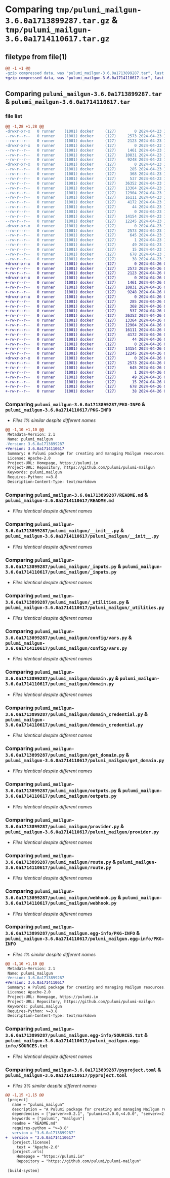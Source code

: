 # Comparing `tmp/pulumi_mailgun-3.6.0a1713899287.tar.gz` & `tmp/pulumi_mailgun-3.6.0a1714110617.tar.gz`

## filetype from file(1)

```diff
@@ -1 +1 @@
-gzip compressed data, was "pulumi_mailgun-3.6.0a1713899287.tar", last modified: Tue Apr 23 19:41:28 2024, max compression
+gzip compressed data, was "pulumi_mailgun-3.6.0a1714110617.tar", last modified: Fri Apr 26 05:54:13 2024, max compression
```

## Comparing `pulumi_mailgun-3.6.0a1713899287.tar` & `pulumi_mailgun-3.6.0a1714110617.tar`

### file list

```diff
@@ -1,28 +1,28 @@
-drwxr-xr-x   0 runner    (1001) docker     (127)        0 2024-04-23 19:41:28.092946 pulumi_mailgun-3.6.0a1713899287/
--rw-r--r--   0 runner    (1001) docker     (127)     2573 2024-04-23 19:41:28.092946 pulumi_mailgun-3.6.0a1713899287/PKG-INFO
--rw-r--r--   0 runner    (1001) docker     (127)     2123 2024-04-23 19:41:21.000000 pulumi_mailgun-3.6.0a1713899287/README.md
-drwxr-xr-x   0 runner    (1001) docker     (127)        0 2024-04-23 19:41:28.088946 pulumi_mailgun-3.6.0a1713899287/pulumi_mailgun/
--rw-r--r--   0 runner    (1001) docker     (127)     1461 2024-04-23 19:41:21.000000 pulumi_mailgun-3.6.0a1713899287/pulumi_mailgun/__init__.py
--rw-r--r--   0 runner    (1001) docker     (127)    10831 2024-04-23 19:41:21.000000 pulumi_mailgun-3.6.0a1713899287/pulumi_mailgun/_inputs.py
--rw-r--r--   0 runner    (1001) docker     (127)     9248 2024-04-23 19:41:21.000000 pulumi_mailgun-3.6.0a1713899287/pulumi_mailgun/_utilities.py
-drwxr-xr-x   0 runner    (1001) docker     (127)        0 2024-04-23 19:41:28.092946 pulumi_mailgun-3.6.0a1713899287/pulumi_mailgun/config/
--rw-r--r--   0 runner    (1001) docker     (127)      285 2024-04-23 19:41:21.000000 pulumi_mailgun-3.6.0a1713899287/pulumi_mailgun/config/__init__.py
--rw-r--r--   0 runner    (1001) docker     (127)      368 2024-04-23 19:41:21.000000 pulumi_mailgun-3.6.0a1713899287/pulumi_mailgun/config/__init__.pyi
--rw-r--r--   0 runner    (1001) docker     (127)      537 2024-04-23 19:41:21.000000 pulumi_mailgun-3.6.0a1713899287/pulumi_mailgun/config/vars.py
--rw-r--r--   0 runner    (1001) docker     (127)    36352 2024-04-23 19:41:21.000000 pulumi_mailgun-3.6.0a1713899287/pulumi_mailgun/domain.py
--rw-r--r--   0 runner    (1001) docker     (127)    13364 2024-04-23 19:41:21.000000 pulumi_mailgun-3.6.0a1713899287/pulumi_mailgun/domain_credential.py
--rw-r--r--   0 runner    (1001) docker     (127)    12904 2024-04-23 19:41:21.000000 pulumi_mailgun-3.6.0a1713899287/pulumi_mailgun/get_domain.py
--rw-r--r--   0 runner    (1001) docker     (127)    16111 2024-04-23 19:41:21.000000 pulumi_mailgun-3.6.0a1713899287/pulumi_mailgun/outputs.py
--rw-r--r--   0 runner    (1001) docker     (127)     4172 2024-04-23 19:41:21.000000 pulumi_mailgun-3.6.0a1713899287/pulumi_mailgun/provider.py
--rw-r--r--   0 runner    (1001) docker     (127)       44 2024-04-23 19:41:21.000000 pulumi_mailgun-3.6.0a1713899287/pulumi_mailgun/pulumi-plugin.json
--rw-r--r--   0 runner    (1001) docker     (127)        0 2024-04-23 19:41:21.000000 pulumi_mailgun-3.6.0a1713899287/pulumi_mailgun/py.typed
--rw-r--r--   0 runner    (1001) docker     (127)    14154 2024-04-23 19:41:21.000000 pulumi_mailgun-3.6.0a1713899287/pulumi_mailgun/route.py
--rw-r--r--   0 runner    (1001) docker     (127)    12245 2024-04-23 19:41:21.000000 pulumi_mailgun-3.6.0a1713899287/pulumi_mailgun/webhook.py
-drwxr-xr-x   0 runner    (1001) docker     (127)        0 2024-04-23 19:41:28.092946 pulumi_mailgun-3.6.0a1713899287/pulumi_mailgun.egg-info/
--rw-r--r--   0 runner    (1001) docker     (127)     2573 2024-04-23 19:41:28.000000 pulumi_mailgun-3.6.0a1713899287/pulumi_mailgun.egg-info/PKG-INFO
--rw-r--r--   0 runner    (1001) docker     (127)      645 2024-04-23 19:41:28.000000 pulumi_mailgun-3.6.0a1713899287/pulumi_mailgun.egg-info/SOURCES.txt
--rw-r--r--   0 runner    (1001) docker     (127)        1 2024-04-23 19:41:28.000000 pulumi_mailgun-3.6.0a1713899287/pulumi_mailgun.egg-info/dependency_links.txt
--rw-r--r--   0 runner    (1001) docker     (127)       49 2024-04-23 19:41:28.000000 pulumi_mailgun-3.6.0a1713899287/pulumi_mailgun.egg-info/requires.txt
--rw-r--r--   0 runner    (1001) docker     (127)       15 2024-04-23 19:41:28.000000 pulumi_mailgun-3.6.0a1713899287/pulumi_mailgun.egg-info/top_level.txt
--rw-r--r--   0 runner    (1001) docker     (127)      678 2024-04-23 19:41:21.000000 pulumi_mailgun-3.6.0a1713899287/pyproject.toml
--rw-r--r--   0 runner    (1001) docker     (127)       38 2024-04-23 19:41:28.092946 pulumi_mailgun-3.6.0a1713899287/setup.cfg
+drwxr-xr-x   0 runner    (1001) docker     (127)        0 2024-04-26 05:54:13.730941 pulumi_mailgun-3.6.0a1714110617/
+-rw-r--r--   0 runner    (1001) docker     (127)     2573 2024-04-26 05:54:13.730941 pulumi_mailgun-3.6.0a1714110617/PKG-INFO
+-rw-r--r--   0 runner    (1001) docker     (127)     2123 2024-04-26 05:54:07.000000 pulumi_mailgun-3.6.0a1714110617/README.md
+drwxr-xr-x   0 runner    (1001) docker     (127)        0 2024-04-26 05:54:13.726941 pulumi_mailgun-3.6.0a1714110617/pulumi_mailgun/
+-rw-r--r--   0 runner    (1001) docker     (127)     1461 2024-04-26 05:54:07.000000 pulumi_mailgun-3.6.0a1714110617/pulumi_mailgun/__init__.py
+-rw-r--r--   0 runner    (1001) docker     (127)    10831 2024-04-26 05:54:07.000000 pulumi_mailgun-3.6.0a1714110617/pulumi_mailgun/_inputs.py
+-rw-r--r--   0 runner    (1001) docker     (127)     9248 2024-04-26 05:54:07.000000 pulumi_mailgun-3.6.0a1714110617/pulumi_mailgun/_utilities.py
+drwxr-xr-x   0 runner    (1001) docker     (127)        0 2024-04-26 05:54:13.730941 pulumi_mailgun-3.6.0a1714110617/pulumi_mailgun/config/
+-rw-r--r--   0 runner    (1001) docker     (127)      285 2024-04-26 05:54:07.000000 pulumi_mailgun-3.6.0a1714110617/pulumi_mailgun/config/__init__.py
+-rw-r--r--   0 runner    (1001) docker     (127)      368 2024-04-26 05:54:07.000000 pulumi_mailgun-3.6.0a1714110617/pulumi_mailgun/config/__init__.pyi
+-rw-r--r--   0 runner    (1001) docker     (127)      537 2024-04-26 05:54:07.000000 pulumi_mailgun-3.6.0a1714110617/pulumi_mailgun/config/vars.py
+-rw-r--r--   0 runner    (1001) docker     (127)    36352 2024-04-26 05:54:07.000000 pulumi_mailgun-3.6.0a1714110617/pulumi_mailgun/domain.py
+-rw-r--r--   0 runner    (1001) docker     (127)    13364 2024-04-26 05:54:07.000000 pulumi_mailgun-3.6.0a1714110617/pulumi_mailgun/domain_credential.py
+-rw-r--r--   0 runner    (1001) docker     (127)    12904 2024-04-26 05:54:07.000000 pulumi_mailgun-3.6.0a1714110617/pulumi_mailgun/get_domain.py
+-rw-r--r--   0 runner    (1001) docker     (127)    16111 2024-04-26 05:54:07.000000 pulumi_mailgun-3.6.0a1714110617/pulumi_mailgun/outputs.py
+-rw-r--r--   0 runner    (1001) docker     (127)     4172 2024-04-26 05:54:07.000000 pulumi_mailgun-3.6.0a1714110617/pulumi_mailgun/provider.py
+-rw-r--r--   0 runner    (1001) docker     (127)       44 2024-04-26 05:54:07.000000 pulumi_mailgun-3.6.0a1714110617/pulumi_mailgun/pulumi-plugin.json
+-rw-r--r--   0 runner    (1001) docker     (127)        0 2024-04-26 05:54:07.000000 pulumi_mailgun-3.6.0a1714110617/pulumi_mailgun/py.typed
+-rw-r--r--   0 runner    (1001) docker     (127)    14154 2024-04-26 05:54:07.000000 pulumi_mailgun-3.6.0a1714110617/pulumi_mailgun/route.py
+-rw-r--r--   0 runner    (1001) docker     (127)    12245 2024-04-26 05:54:07.000000 pulumi_mailgun-3.6.0a1714110617/pulumi_mailgun/webhook.py
+drwxr-xr-x   0 runner    (1001) docker     (127)        0 2024-04-26 05:54:13.730941 pulumi_mailgun-3.6.0a1714110617/pulumi_mailgun.egg-info/
+-rw-r--r--   0 runner    (1001) docker     (127)     2573 2024-04-26 05:54:13.000000 pulumi_mailgun-3.6.0a1714110617/pulumi_mailgun.egg-info/PKG-INFO
+-rw-r--r--   0 runner    (1001) docker     (127)      645 2024-04-26 05:54:13.000000 pulumi_mailgun-3.6.0a1714110617/pulumi_mailgun.egg-info/SOURCES.txt
+-rw-r--r--   0 runner    (1001) docker     (127)        1 2024-04-26 05:54:13.000000 pulumi_mailgun-3.6.0a1714110617/pulumi_mailgun.egg-info/dependency_links.txt
+-rw-r--r--   0 runner    (1001) docker     (127)       49 2024-04-26 05:54:13.000000 pulumi_mailgun-3.6.0a1714110617/pulumi_mailgun.egg-info/requires.txt
+-rw-r--r--   0 runner    (1001) docker     (127)       15 2024-04-26 05:54:13.000000 pulumi_mailgun-3.6.0a1714110617/pulumi_mailgun.egg-info/top_level.txt
+-rw-r--r--   0 runner    (1001) docker     (127)      678 2024-04-26 05:54:07.000000 pulumi_mailgun-3.6.0a1714110617/pyproject.toml
+-rw-r--r--   0 runner    (1001) docker     (127)       38 2024-04-26 05:54:13.730941 pulumi_mailgun-3.6.0a1714110617/setup.cfg
```

### Comparing `pulumi_mailgun-3.6.0a1713899287/PKG-INFO` & `pulumi_mailgun-3.6.0a1714110617/PKG-INFO`

 * *Files 1% similar despite different names*

```diff
@@ -1,10 +1,10 @@
 Metadata-Version: 2.1
 Name: pulumi_mailgun
-Version: 3.6.0a1713899287
+Version: 3.6.0a1714110617
 Summary: A Pulumi package for creating and managing Mailgun resources.
 License: Apache-2.0
 Project-URL: Homepage, https://pulumi.io
 Project-URL: Repository, https://github.com/pulumi/pulumi-mailgun
 Keywords: pulumi,mailgun
 Requires-Python: >=3.8
 Description-Content-Type: text/markdown
```

### Comparing `pulumi_mailgun-3.6.0a1713899287/README.md` & `pulumi_mailgun-3.6.0a1714110617/README.md`

 * *Files identical despite different names*

### Comparing `pulumi_mailgun-3.6.0a1713899287/pulumi_mailgun/__init__.py` & `pulumi_mailgun-3.6.0a1714110617/pulumi_mailgun/__init__.py`

 * *Files identical despite different names*

### Comparing `pulumi_mailgun-3.6.0a1713899287/pulumi_mailgun/_inputs.py` & `pulumi_mailgun-3.6.0a1714110617/pulumi_mailgun/_inputs.py`

 * *Files identical despite different names*

### Comparing `pulumi_mailgun-3.6.0a1713899287/pulumi_mailgun/_utilities.py` & `pulumi_mailgun-3.6.0a1714110617/pulumi_mailgun/_utilities.py`

 * *Files identical despite different names*

### Comparing `pulumi_mailgun-3.6.0a1713899287/pulumi_mailgun/config/vars.py` & `pulumi_mailgun-3.6.0a1714110617/pulumi_mailgun/config/vars.py`

 * *Files identical despite different names*

### Comparing `pulumi_mailgun-3.6.0a1713899287/pulumi_mailgun/domain.py` & `pulumi_mailgun-3.6.0a1714110617/pulumi_mailgun/domain.py`

 * *Files identical despite different names*

### Comparing `pulumi_mailgun-3.6.0a1713899287/pulumi_mailgun/domain_credential.py` & `pulumi_mailgun-3.6.0a1714110617/pulumi_mailgun/domain_credential.py`

 * *Files identical despite different names*

### Comparing `pulumi_mailgun-3.6.0a1713899287/pulumi_mailgun/get_domain.py` & `pulumi_mailgun-3.6.0a1714110617/pulumi_mailgun/get_domain.py`

 * *Files identical despite different names*

### Comparing `pulumi_mailgun-3.6.0a1713899287/pulumi_mailgun/outputs.py` & `pulumi_mailgun-3.6.0a1714110617/pulumi_mailgun/outputs.py`

 * *Files identical despite different names*

### Comparing `pulumi_mailgun-3.6.0a1713899287/pulumi_mailgun/provider.py` & `pulumi_mailgun-3.6.0a1714110617/pulumi_mailgun/provider.py`

 * *Files identical despite different names*

### Comparing `pulumi_mailgun-3.6.0a1713899287/pulumi_mailgun/route.py` & `pulumi_mailgun-3.6.0a1714110617/pulumi_mailgun/route.py`

 * *Files identical despite different names*

### Comparing `pulumi_mailgun-3.6.0a1713899287/pulumi_mailgun/webhook.py` & `pulumi_mailgun-3.6.0a1714110617/pulumi_mailgun/webhook.py`

 * *Files identical despite different names*

### Comparing `pulumi_mailgun-3.6.0a1713899287/pulumi_mailgun.egg-info/PKG-INFO` & `pulumi_mailgun-3.6.0a1714110617/pulumi_mailgun.egg-info/PKG-INFO`

 * *Files 1% similar despite different names*

```diff
@@ -1,10 +1,10 @@
 Metadata-Version: 2.1
 Name: pulumi_mailgun
-Version: 3.6.0a1713899287
+Version: 3.6.0a1714110617
 Summary: A Pulumi package for creating and managing Mailgun resources.
 License: Apache-2.0
 Project-URL: Homepage, https://pulumi.io
 Project-URL: Repository, https://github.com/pulumi/pulumi-mailgun
 Keywords: pulumi,mailgun
 Requires-Python: >=3.8
 Description-Content-Type: text/markdown
```

### Comparing `pulumi_mailgun-3.6.0a1713899287/pulumi_mailgun.egg-info/SOURCES.txt` & `pulumi_mailgun-3.6.0a1714110617/pulumi_mailgun.egg-info/SOURCES.txt`

 * *Files identical despite different names*

### Comparing `pulumi_mailgun-3.6.0a1713899287/pyproject.toml` & `pulumi_mailgun-3.6.0a1714110617/pyproject.toml`

 * *Files 3% similar despite different names*

```diff
@@ -1,15 +1,15 @@
 [project]
   name = "pulumi_mailgun"
   description = "A Pulumi package for creating and managing Mailgun resources."
   dependencies = ["parver>=0.2.1", "pulumi>=3.0.0,<4.0.0", "semver>=2.8.1"]
   keywords = ["pulumi", "mailgun"]
   readme = "README.md"
   requires-python = ">=3.8"
-  version = "3.6.0a1713899287"
+  version = "3.6.0a1714110617"
   [project.license]
     text = "Apache-2.0"
   [project.urls]
     Homepage = "https://pulumi.io"
     Repository = "https://github.com/pulumi/pulumi-mailgun"
 
 [build-system]
```

